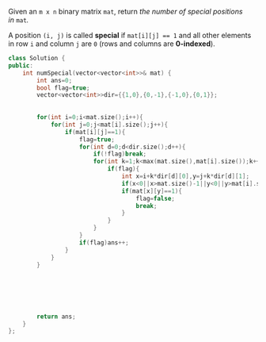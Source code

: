 Given an `m x n` binary matrix `mat`, return _the number of special positions in_ `mat`_._

A position `(i, j)` is called **special** if `mat[i][j] == 1` and all other elements in row `i` and column `j` are `0` (rows and columns are **0-indexed**).

```cpp
class Solution {
public:
    int numSpecial(vector<vector<int>>& mat) {
        int ans=0;
        bool flag=true;
        vector<vector<int>>dir={{1,0},{0,-1},{-1,0},{0,1}};
        
        
        for(int i=0;i<mat.size();i++){
            for(int j=0;j<mat[i].size();j++){
                if(mat[i][j]==1){
                    flag=true;
                    for(int d=0;d<dir.size();d++){
                        if(!flag)break;
                        for(int k=1;k<max(mat.size(),mat[i].size());k++){
                            if(flag){
                                int x=i+k*dir[d][0],y=j+k*dir[d][1];
                                if(x<0||x>mat.size()-1||y<0||y>mat[i].size()-1)break;
                                if(mat[x][y]==1){
                                    flag=false;
                                    break;
                                }   
                            }
                        }
                    } 
                    if(flag)ans++;
                }
            }
        }
        
        
        
        
        
        
        return ans;
    }
};
```